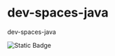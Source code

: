 # dev-spaces-java
dev-spaces-java

![Static Badge](https%3A%2F%2Fdevspaces.apps.kfpltech-okd.az.alerant.hu%2Fdashboard%23https%3A%2F%2Fgithub.com%2Fchriske%2Fdev-spaces-java.git)



